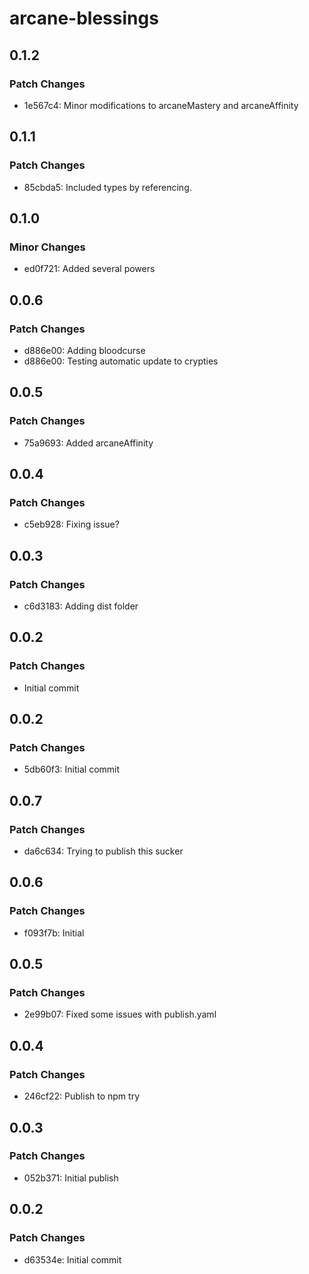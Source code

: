 # arcane-blessings

## 0.1.2

### Patch Changes

- 1e567c4: Minor modifications to arcaneMastery and arcaneAffinity

## 0.1.1

### Patch Changes

- 85cbda5: Included types by referencing.

## 0.1.0

### Minor Changes

- ed0f721: Added several powers

## 0.0.6

### Patch Changes

- d886e00: Adding bloodcurse
- d886e00: Testing automatic update to crypties

## 0.0.5

### Patch Changes

- 75a9693: Added arcaneAffinity

## 0.0.4

### Patch Changes

- c5eb928: Fixing issue?

## 0.0.3

### Patch Changes

- c6d3183: Adding dist folder

## 0.0.2

### Patch Changes

- Initial commit

## 0.0.2

### Patch Changes

- 5db60f3: Initial commit

## 0.0.7

### Patch Changes

- da6c634: Trying to publish this sucker

## 0.0.6

### Patch Changes

- f093f7b: Initial

## 0.0.5

### Patch Changes

- 2e99b07: Fixed some issues with publish.yaml

## 0.0.4

### Patch Changes

- 246cf22: Publish to npm try

## 0.0.3

### Patch Changes

- 052b371: Initial publish

## 0.0.2

### Patch Changes

- d63534e: Initial commit
